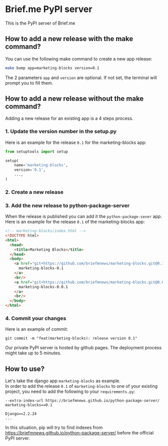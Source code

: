 Brief.me PyPI server
====================

This is the PyPI server of Brief.me

## How to add a new release with the make command?
You can use the following make command to create a new app release:
```bash
make bump app=marketing-blocks version=0.1
```

The 2 parameters `app` and `version` are optional. If not set, the terminal will prompt you to fill them.

## How to add a new release without the make command?
Adding a new release for an existing app is a 4 steps process.

### 1. Update the version number in the setup.py
Here is an example for the release `0.1` for the marketing-blocks app:
```python
from setuptools import setup

setup(
    name='marketing-blocks',
    version='0.1',
    ...,
)
```

### 2. Create a new release

### 3. Add the new release to python-package-server
When the release is published you can add it the `python-package-sever` app.
Here is an example for the release `0.1` of the marketing-blocks app:
```html
<!-- marketing-blocks/index.html --> 
<!DOCTYPE html>
<html>
  <head>
    <title>Marketing Blocks</title>
  </head>
  <body>
    <a href="git+https://github.com/briefmnews/marketing-blocks.git@0.1#egg=marketing_blocks-0.1">
      marketing-blocks-0.1
    </a>
    <br/>
    <a href="git+https://github.com/briefmnews/marketing-blocks.git@0.0.1#egg=marketing_blocks-0.0.1">
      marketing-blocks-0.0.1
    </a>
    <br/>
  </body>
</html>
```

### 4. Commit your changes
Here is an example of commit:
```shell
git commit -m "feat(marketing-blocks): release version 0.1"
```
Our private PyPI server is hosted by github pages.
The deployment process might take up to 5 minutes.

## How to use?
Let's take the django app `marketing-blocks` as example.   
In order to add the release `0.1` of `marketing-blocks` to one of your existing project, 
you need to add the following to your `requirements.py`:
```shell
--extra-index-url https://briefmnews.github.io/python-package-server/
marketing-blocks==0.1

Django==2.2.24
...
```

In this situation, pip will try to find indexes from https://briefmnews.github.io/python-package-server/ before the official PyPI server.
